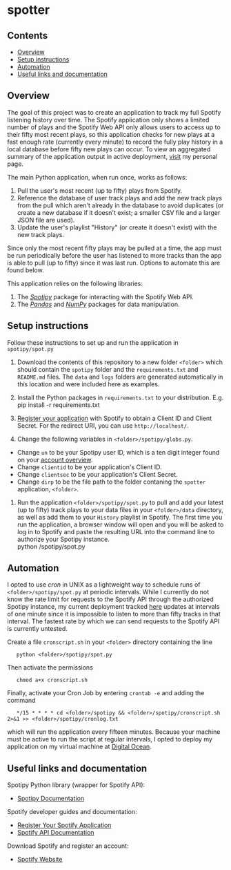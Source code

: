 # spotter

## Contents

- [Overview](#Overview)
- [Setup instructions](#Setup-instructions)
- [Automation](#Automation)
- [Useful links and documentation](#Useful-links-and-documentation)

## Overview

The goal of this project was to create an application to track my full Spotify listening history over time. The Spotify application only shows a limited number of plays and the Spotify Web API only allows users to access up to their fifty most recent plays, so this application checks for new plays at a fast enough rate (currently every minute) to record the fully play history in a local database before fifty new plays can occur. To view an aggregated summary of the application output in active deployment, [visit](http://www.mikejjenkinson.com/listening) my personal page.

The main Python application, when run once, works as follows:

1. Pull the user's most recent (up to fifty) plays from Spotify.   
1. Reference the database of user track plays and add the new track plays from the pull which aren't already in the database to avoid duplicates (or create a new database if it doesn't exist; a smaller CSV file and a larger JSON file are used).
3. Update the user's playlist "History" (or create it doesn't exist) with the new track plays. 

Since only the most recent fifty plays may be pulled at a time, the app must be run periodically before the user has listened to more tracks than the app is able to pull (up to fifty) since it was last run. Options to automate this are found below. 
 
This application relies on the following libraries:

1. The *[Spotipy](https://spotipy.readthedocs.io/en/2.14.0/)* package for interacting with the Spotify Web API. 
1. The *[Pandas](https://pandas.pydata.org/)* and *[NumPy](https://numpy.org/)* packages for data manipulation. 

## Setup instructions

Follow these instructions to set up and run the application in `spotipy/spot.py`

1. Download the contents of this repository to a new folder `<folder>` which should contain the `spotipy` folder and the `requirements.txt` and `README.md` files. The `data` and `logs` folders are generated automatically in this location and were included here as examples.

1. Install the Python packages in `requirements.txt` to your distribution. E.g.
       pip install -r requirements.txt

1. [Register your application](https://developer.spotify.com/documentation/general/guides/app-settings/) with Spotify to obtain a Client ID and Client Secret. For the redirect URI, you can use `http://localhost/`.

1. Change the following variables in `<folder>/spotipy/globs.py`. 
  - Change `un` to be your Spotipy user ID, which is a ten digit integer found on your [account overview](https://www.spotify.com/us/account/overview/).	
  - Change `clientid` to be your application's Client ID.
  - Change `clientsec` to be your application's Client Secret.
  - Change `dirp` to be the file path to the folder contaning the `spotter` application, `<folder>`. 

1. Run the application `<folder>/spotipy/spot.py` to pull and add your latest (up to fifty) track plays to your data files in your `<folder>/data` directory, as well as add them to your `History` playlist in Spotify. The first time you run the application, a browser window will open and you will be asked to log in to Spotify and  paste the resulting URL into the command line to authorize your Spotipy instance.   
       python <folder>/spotipy/spot.py


## Automation 

I opted to use *cron* in UNIX as a lightweight way to schedule runs of `<folder>/spotipy/spot.py` at periodic intervals. While I currently do not know the rate limit for requests to the Spotify API through the authorized Spotipy instance, my current deployment tracked [here](http://www.mikejjenkinson.com/listening) updates at intervals of one minute since it is impossible to listen to more than fifty tracks in that interval. The fastest rate by which we can send requests to the Spotify API is currently untested.  

Create a file `cronscript.sh` in your `<folder>` directory containing the line

       python <folder>/spotipy/spot.py

Then activate the permissions

       chmod a+x cronscript.sh 

Finally, activate your Cron Job by entering `crontab -e` and adding the command

       */15 * * * * cd <folder>/spotipy && <folder>/spotipy/cronscript.sh 2>&1 >> <folder>/spotipy/cronlog.txt

which will run the application every fifteen minutes. Because your machine must be active to run the script at regular intervals, I opted to deploy my application on my virtual machine at [Digital Ocean](https://www.digitalocean.com/products/droplets/).

## Useful links and documentation
Spotipy Python library (wrapper for Spotify API):
- [Spotipy Documentation](https://spotipy.readthedocs.io/en/latest/)

Spotify developer guides and documentation:
- [Register Your Spotify Application](https://developer.spotify.com/documentation/general/guides/app-settings/)
- [Spotify API Documentation](https://developer.spotify.com/documentation/web-api/)

Download Spotify and register an account:
- [Spotify Website](https://www.spotify.com/us/)
